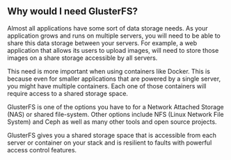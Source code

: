 

## Why would I need GlusterFS?
Almost all applications have some sort of data storage needs. As your application grows and runs on multiple servers, you will need to be able to share this data storage between your servers. For example, a web application that allows its users to upload images, will need to store those images on a share storage accessible by all servers. 

This need is more important when using containers like Docker. This is because even for smaller applications that are powered by a single server, you might have multiple containers. Each one of those containers will require access to a shared storage space.

GlusterFS is one of the options you have to for a Network Attached Storage (NAS) or shared file-system. Other options include NFS (Linux Network File System) and Ceph as well as many other tools and open source projects.

GlusterFS gives you a shared storage space that is accessible from each server or container on your stack and is resilient to faults with powerful access control features.

